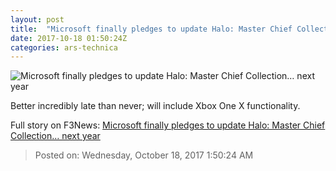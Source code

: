 ```yaml
---
layout: post
title:  "Microsoft finally pledges to update Halo: Master Chief Collection… next year"
date: 2017-10-18 01:50:24Z
categories: ars-technica
---
```


![Microsoft finally pledges to update Halo: Master Chief Collection… next year](https://cdn.arstechnica.net/wp-content/uploads/2017/10/halomcc-760x380.jpg)

Better incredibly late than never; will include Xbox One X functionality.


Full story on F3News: [Microsoft finally pledges to update Halo: Master Chief Collection… next year](http://www.f3nws.com/n/XbNaX)

> Posted on: Wednesday, October 18, 2017 1:50:24 AM
